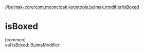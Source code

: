 //[bulmak-core](../../index.md)/[com.mooncloak.kodetools.bulmak.modifier](index.md)/[isBoxed](is-boxed.md)

# isBoxed

[common]\
val [isBoxed](is-boxed.md): [BulmaModifier](-bulma-modifier/index.md)
